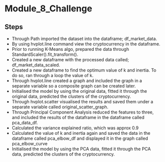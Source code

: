 # Module_8_Challenge
## Steps
- Through Path imported the dataset into the dataframe; df_market_data.
- By using hvplot.line command view the cryptocurrency in the dataframe.
- Prior to running K-Means algo, prepared the data through StandardScaler().fit_transform().
- Created a new dataframe with the processed data called; df_market_data_scaled.
- Created a new dataframe to find the optimum value of k and inertia. To do so, ran through a loop the value of k.
- Through hvplot.line created a graph and included the graph in a separate variable so a composite graph can be created later.
- Initialised the model by using the original data, fitted it through the original data, predicted the clusters of the cryptocurrency.
- Through hvplot.scatter visualised the results and saved them under a separate variable called original_scatter_graph.
- Through Principal Component Analysis reduced the features to three, and included the results of the dataframe in the dataframe called pca_data_df.
- Calculated the variance explained ratio, which was approx 0.9
- Calculated the value of k and inertia again and saved the data in the dataframe called pca_elbow_df and displayed it in the graph called pca_elbow_curve
- Initialised the model by using the PCA data, fitted it through the PCA data, predicted the clusters of the cryptocurrency.
